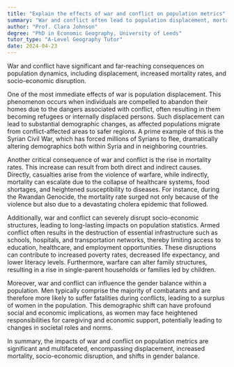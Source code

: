 ```yaml
---
title: "Explain the effects of war and conflict on population metrics"
summary: "War and conflict often lead to population displacement, mortality increase, and socio-economic disruption."
author: "Prof. Clara Johnson"
degree: "PhD in Economic Geography, University of Leeds"
tutor_type: "A-Level Geography Tutor"
date: 2024-04-23
---
```


War and conflict have significant and far-reaching consequences on population dynamics, including displacement, increased mortality rates, and socio-economic disruption.

One of the most immediate effects of war is population displacement. This phenomenon occurs when individuals are compelled to abandon their homes due to the dangers associated with conflict, often resulting in them becoming refugees or internally displaced persons. Such displacement can lead to substantial demographic changes, as affected populations migrate from conflict-affected areas to safer regions. A prime example of this is the Syrian Civil War, which has forced millions of Syrians to flee, dramatically altering demographics both within Syria and in neighboring countries.

Another critical consequence of war and conflict is the rise in mortality rates. This increase can result from both direct and indirect causes. Directly, casualties arise from the violence of warfare, while indirectly, mortality can escalate due to the collapse of healthcare systems, food shortages, and heightened susceptibility to diseases. For instance, during the Rwandan Genocide, the mortality rate surged not only because of the violence but also due to a devastating cholera epidemic that followed.

Additionally, war and conflict can severely disrupt socio-economic structures, leading to long-lasting impacts on population statistics. Armed conflict often results in the destruction of essential infrastructure such as schools, hospitals, and transportation networks, thereby limiting access to education, healthcare, and employment opportunities. These disruptions can contribute to increased poverty rates, decreased life expectancy, and lower literacy levels. Furthermore, warfare can alter family structures, resulting in a rise in single-parent households or families led by children.

Moreover, war and conflict can influence the gender balance within a population. Men typically comprise the majority of combatants and are therefore more likely to suffer fatalities during conflicts, leading to a surplus of women in the population. This demographic shift can have profound social and economic implications, as women may face heightened responsibilities for caregiving and economic support, potentially leading to changes in societal roles and norms.

In summary, the impacts of war and conflict on population metrics are significant and multifaceted, encompassing displacement, increased mortality, socio-economic disruption, and shifts in gender balance.
    